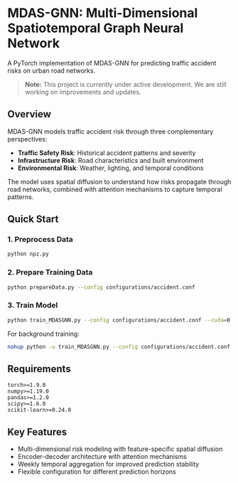 # MDAS-GNN: Multi-Dimensional Spatiotemporal Graph Neural Network

A PyTorch implementation of MDAS-GNN for predicting traffic accident risks on urban road networks.

> **Note:** This project is currently under active development. We are still working on improvements and updates.


## Overview

MDAS-GNN models traffic accident risk through three complementary perspectives:
- **Traffic Safety Risk**: Historical accident patterns and severity
- **Infrastructure Risk**: Road characteristics and built environment
- **Environmental Risk**: Weather, lighting, and temporal conditions

The model uses spatial diffusion to understand how risks propagate through road networks, combined with attention mechanisms to capture temporal patterns.

## Quick Start

### 1. Preprocess Data

```bash
python npz.py
```

### 2. Prepare Training Data

```bash
python prepareData.py --config configurations/accident.conf
```

### 3. Train Model

```bash
python train_MDASGNN.py --config configurations/accident.conf --cuda=0
```

For background training:
```bash
nohup python -u train_MDASGNN.py --config configurations/accident.conf --cuda=0 > accident.out &
```

## Requirements

```
torch>=1.9.0
numpy>=1.19.0
pandas>=1.2.0
scipy>=1.6.0
scikit-learn>=0.24.0
```

## Key Features

- Multi-dimensional risk modeling with feature-specific spatial diffusion
- Encoder-decoder architecture with attention mechanisms
- Weekly temporal aggregation for improved prediction stability
- Flexible configuration for different prediction horizons

